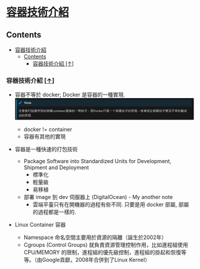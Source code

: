 # [容器技術介紹](https://dockertips.readthedocs.io/en/latest/docker-install/docker-intro.html)

## Contents

- [容器技術介紹](#容器技術介紹)
  - [Contents](#contents)
    - [容器技術介紹 \[↑\]](#容器技術介紹-)

### 容器技術介紹 [[↑](#容器技術介紹)]

- 容器不等於 docker; Docker 是容器的一種實現.
![alt text](./assets/1-1.png)
  - docker != container
  - 容器有其他的實現

- 容器是一種快速的打包技術
  - Package Software into Standardized Units for Development, Shipment and Deployment
    - 標準化
    - 輕量級
    - 易移植
  <!-- TODO -->
  <!-- Add/link `部署 image 到 dev 伺服器上 (DigitalOcean)` note here -->
  - 部署 image 到 dev 伺服器上 (DigitalOcean) - My another note
    - 雲端平臺只有在開機器的過程有些不同. 只要是用 docker 部屬, 部屬的過程都是一樣的.
- Linux Container 容器
  - Namespace 命名空間主要用於資源的隔離（誕生於2002年）
  - Cgroups (Control Groups) 就負責資源管理控制作用，比如進程組使用 CPU/MEMORY 的限制，進程組的優先級控制，進程組的掛起和恢復等等。（由Google貢獻，2008年合併到了Linux Kernel）
